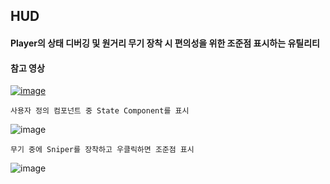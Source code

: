 ## HUD

#### Player의 상태 디버깅 및 원거리 무기 장착 시 편의성을 위한 조준점 표시하는 유틸리티

#### 참고 영상
  
  [![image](https://github.com/HanYooTae/Unreal-Game-Project1/assets/123162344/025f2056-e847-4835-8f49-4158f349ec6a)
](https://youtu.be/CN_FMaOF830)

```
사용자 정의 컴포넌트 중 State Component를 표시
```

![image](https://github.com/HanYooTae/Unreal-Game-Project1/assets/41534351/f13b91cb-61bc-4423-ac95-3107cc39459b)

```
무기 중에 Sniper를 장착하고 우클릭하면 조준점 표시
```

![image](https://github.com/HanYooTae/Unreal-Game-Project1/assets/41534351/a0b3e990-6514-4ccd-b599-b6d94fe97f4b)
